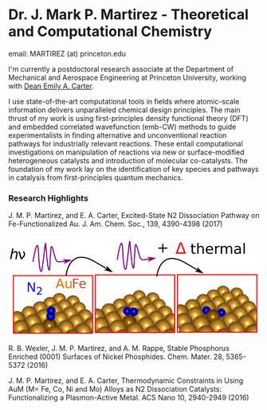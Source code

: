 
# Dr. J. Mark P. Martirez - Theoretical and Computational Chemistry

email: MARTIREZ (at) princeton.edu

I'm currently a postdoctoral research associate at the Department of Mechanical and Aerospace Engineering 
at Princeton University, working with [Dean Emily A. Carter](https://carter.princeton.edu/). 

I use state-of-the-art computational tools in fields where atomic-scale information delivers unparalleled chemical design principles. The main thrust of my work is using first-principles density functional theory (DFT) and embedded correlated wavefunction (emb-CW) methods to guide experimentalists in finding alternative and unconventional reaction pathways for industrially relevant reactions. These entail computational investigations on manipulation of reactions via new or surface-modified heterogeneous catalysts and introduction of molecular co-catalysts. The foundation of my work lay on the identification of key species and pathways in catalysis from first-principles quantum mechanics.

### Research Highlights

J. M. P. Martirez, and E. A. Carter, Excited-State N2 Dissociation Pathway on Fe-Functionalized Au. J.  Am. Chem. Soc., 139, 4390-4398 (2017)

![Image](TOC-AuFe-N2.png)

R. B. Wexler, J. M. P. Martirez, and A. M. Rappe, Stable Phosphorus Enriched (0001) Surfaces of Nickel Phosphides. Chem. Mater. 28, 5365-5372 (2016) 

J. M. P. Martirez, and E. A. Carter, Thermodynamic Constraints in Using AuM (M= Fe, Co, Ni and Mo) Alloys as N2 Dissociation Catalysts: Functionalizing a Plasmon-Active Metal. ACS Nano 10, 2940-2949 (2016)


